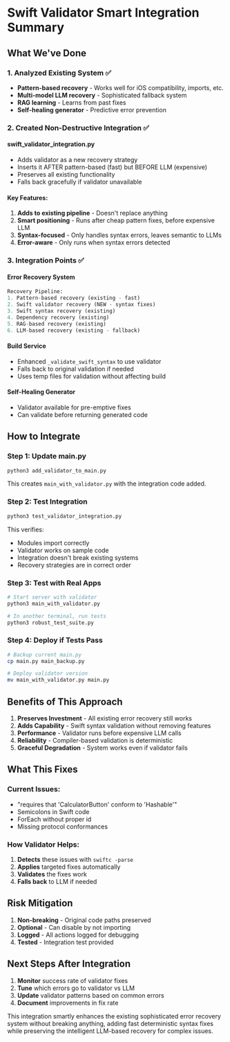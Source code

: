 # Swift Validator Smart Integration Summary

## What We've Done

### 1. Analyzed Existing System ✅
- **Pattern-based recovery** - Works well for iOS compatibility, imports, etc.
- **Multi-model LLM recovery** - Sophisticated fallback system
- **RAG learning** - Learns from past fixes
- **Self-healing generator** - Predictive error prevention

### 2. Created Non-Destructive Integration ✅

#### **swift_validator_integration.py**
- Adds validator as a new recovery strategy
- Inserts it AFTER pattern-based (fast) but BEFORE LLM (expensive)
- Preserves all existing functionality
- Falls back gracefully if validator unavailable

#### **Key Features**:
1. **Adds to existing pipeline** - Doesn't replace anything
2. **Smart positioning** - Runs after cheap pattern fixes, before expensive LLM
3. **Syntax-focused** - Only handles syntax errors, leaves semantic to LLMs
4. **Error-aware** - Only runs when syntax errors detected

### 3. Integration Points ✅

#### **Error Recovery System**
```python
Recovery Pipeline:
1. Pattern-based recovery (existing - fast)
2. Swift validator recovery (NEW - syntax fixes)
3. Swift syntax recovery (existing)
4. Dependency recovery (existing)
5. RAG-based recovery (existing)
6. LLM-based recovery (existing - fallback)
```

#### **Build Service**
- Enhanced `_validate_swift_syntax` to use validator
- Falls back to original validation if needed
- Uses temp files for validation without affecting build

#### **Self-Healing Generator**
- Validator available for pre-emptive fixes
- Can validate before returning generated code

## How to Integrate

### Step 1: Update main.py
```bash
python3 add_validator_to_main.py
```

This creates `main_with_validator.py` with the integration code added.

### Step 2: Test Integration
```bash
python3 test_validator_integration.py
```

This verifies:
- Modules import correctly
- Validator works on sample code
- Integration doesn't break existing systems
- Recovery strategies are in correct order

### Step 3: Test with Real Apps
```bash
# Start server with validator
python3 main_with_validator.py

# In another terminal, run tests
python3 robust_test_suite.py
```

### Step 4: Deploy if Tests Pass
```bash
# Backup current main.py
cp main.py main_backup.py

# Deploy validator version
mv main_with_validator.py main.py
```

## Benefits of This Approach

1. **Preserves Investment** - All existing error recovery still works
2. **Adds Capability** - Swift syntax validation without removing features
3. **Performance** - Validator runs before expensive LLM calls
4. **Reliability** - Compiler-based validation is deterministic
5. **Graceful Degradation** - System works even if validator fails

## What This Fixes

### Current Issues:
- "requires that 'CalculatorButton' conform to 'Hashable'"
- Semicolons in Swift code
- ForEach without proper id
- Missing protocol conformances

### How Validator Helps:
1. **Detects** these issues with `swiftc -parse`
2. **Applies** targeted fixes automatically
3. **Validates** the fixes work
4. **Falls back** to LLM if needed

## Risk Mitigation

1. **Non-breaking** - Original code paths preserved
2. **Optional** - Can disable by not importing
3. **Logged** - All actions logged for debugging
4. **Tested** - Integration test provided

## Next Steps After Integration

1. **Monitor** success rate of validator fixes
2. **Tune** which errors go to validator vs LLM
3. **Update** validator patterns based on common errors
4. **Document** improvements in fix rate

This integration smartly enhances the existing sophisticated error recovery system without breaking anything, adding fast deterministic syntax fixes while preserving the intelligent LLM-based recovery for complex issues.